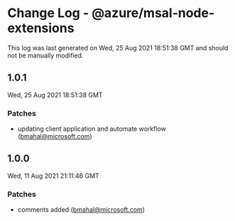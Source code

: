 # Change Log - @azure/msal-node-extensions

This log was last generated on Wed, 25 Aug 2021 18:51:38 GMT and should not be manually modified.

<!-- Start content -->

## 1.0.1

Wed, 25 Aug 2021 18:51:38 GMT

### Patches

- updating client application and automate workflow (bmahal@microsoft.com)

## 1.0.0

Wed, 11 Aug 2021 21:11:46 GMT

### Patches

- comments added (bmahal@microsoft.com)
